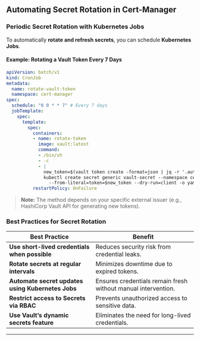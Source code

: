 
## **Automating Secret Rotation in Cert-Manager**
### **Periodic Secret Rotation with Kubernetes Jobs**
To automatically **rotate and refresh secrets**, you can schedule **Kubernetes Jobs**.

#### **Example: Rotating a Vault Token Every 7 Days**
```yaml
apiVersion: batch/v1
kind: CronJob
metadata:
  name: rotate-vault-token
  namespace: cert-manager
spec:
  schedule: "0 0 * * 7" # Every 7 days
  jobTemplate:
    spec:
      template:
        spec:
          containers:
          - name: rotate-token
            image: vault:latest
            command:
            - /bin/sh
            - -c
            - |
              new_token=$(vault token create -format=json | jq -r '.auth.client_token')
              kubectl create secret generic vault-secret --namespace cert-manager \
                --from-literal=token=$new_token --dry-run=client -o yaml | kubectl apply -f -
          restartPolicy: OnFailure
```
> **Note:** The method depends on your specific external issuer (e.g., HashiCorp Vault API for generating new tokens).

### **Best Practices for Secret Rotation**
| Best Practice | Benefit |
|--------------|---------|
| **Use short-lived credentials when possible** | Reduces security risk from credential leaks. |
| **Rotate secrets at regular intervals** | Minimizes downtime due to expired tokens. |
| **Automate secret updates using Kubernetes Jobs** | Ensures credentials remain fresh without manual intervention. |
| **Restrict access to Secrets via RBAC** | Prevents unauthorized access to sensitive data. |
| **Use Vault’s dynamic secrets feature** | Eliminates the need for long-lived credentials.

---
